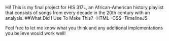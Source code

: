 Hi! This is my final project for HIS 317L, an African-American history playlist that consists of songs from every decade in the 20th century with an analysis. 
##What Did I Use To Make This?
-HTML
-CSS
-TimelineJS

Feel free to let me know what you think and any additional implementations you believe would work well!